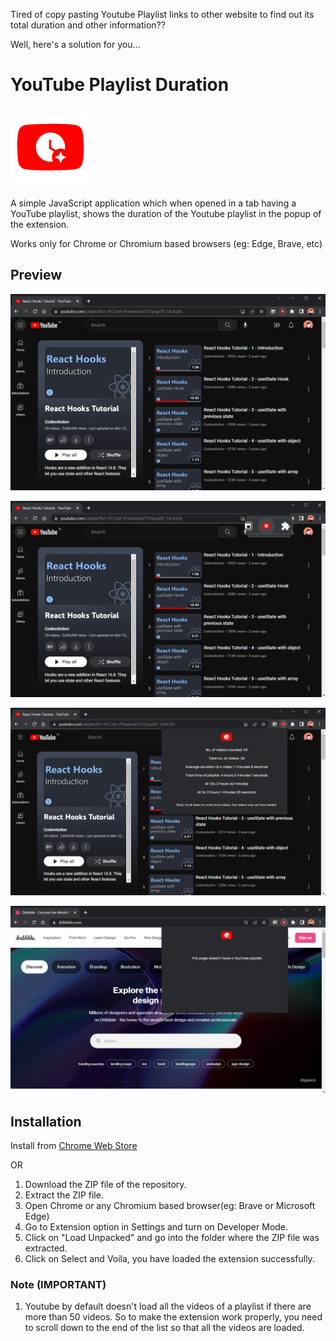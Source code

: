 Tired of copy pasting Youtube Playlist links to other website to find out its total duration and other information??

Well, here's a solution for you...

# YouTube Playlist Duration

![Image](assets/icon128.png)

A simple JavaScript application which when opened in a tab having a YouTube playlist, shows the duration of the Youtube playlist in the popup of the extension.

Works only for Chrome or Chromium based browsers (eg: Edge, Brave, etc)

## Preview

![Screenshot](screenshots/s1.png)

![Screenshot](screenshots/s2.png)

![Screenshot](screenshots/s3.png)

![Screenshot](screenshots/s4.png)

## Installation 

Install from [Chrome Web Store](https://chrome.google.com/webstore/detail/youtube-playlist-duration/bpojpijaddmjkblcbkhnhhgjecmfmgil)

OR

1. Download the ZIP file of the repository.
2. Extract the ZIP file.
3. Open Chrome or any Chromium based browser(eg: Brave or Microsoft Edge)
4. Go to Extension option in Settings and turn on Developer Mode.
5. Click on "Load Unpacked" and go into the folder where the ZIP file was extracted.
6. Click on Select and Voila, you have loaded the extension successfully.


### Note (IMPORTANT)

1. Youtube by default doesn't load all the videos of a playlist if there are more than 50 videos. So to make the extension work properly, you need to scroll down to the end of the list so that all the videos are loaded.
